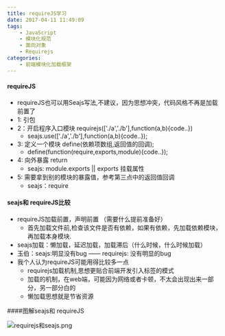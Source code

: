 ```yaml
---
title: requireJS学习
date: 2017-04-11 11:49:09
tags: 
    - JavaScript
    - 模块化规范
    - 面向对象
    - Requirejs
categories: 
    - 前端模块化加载框架
---
```


#### requireJS
* requireJS也可以用Seajs写法,不建议，因为思想冲突，代码风格不再是加载前置了
* 1: 引包
* 2：开启程序入口模块 requirejs(['./a','./b'],function(a,b){code..})
  + seajs.use(['./a','./b'],function(a,b){code..});
* 3: 定义一个模块 define(依赖项数组,返回值的回调);
  + define(function(require,exports,module){code..});
* 4: 向外暴露 return
  + seajs: module.exports || exports 挂载属性
* 5: 需要拿到别的模块的暴露值，参考第三点中的返回值回调  
  + seajs：require
#### seajs和 requireJS比较
* requireJS加载前置，声明前置 （需要什么提前准备好）
  + 首先加载文件前,检查该文件是否有依赖，如果有依赖，先加载依赖模块，再加载本身模块.
* seajs加载：懒加载，延迟加载，加载滞后（什么时候，什么时候加载）
* 玉伯：seajs:明显没有bug —— requirejs: 没有明显的bug
* 我个人认为requireJS可能用得比较多一点
  + requirejs加载机制,思想更贴合前端开发引入标签的模式
  + 加载的机制，在web端，可能因为网络或者卡顿，不太会出现出来一部分，另一部分白的
  + 懒加载思想就是节省资源
 
 ####图解seajs和 requireJS

![requirejs和seajs.png](http://upload-images.jianshu.io/upload_images/4071931-ee3ab4fe5e6c4285.png?imageMogr2/auto-orient/strip%7CimageView2/2/w/1240)
